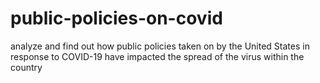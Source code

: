 # public-policies-on-covid
analyze and find out how public policies taken on by the United States in response to COVID-19 have impacted the spread of the virus within the country

